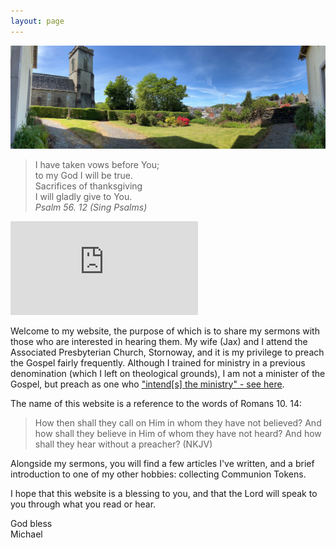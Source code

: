 ```yaml
---
layout: page
---
```

![Oban High Free Church](/media/pano.jpg)

<script>
function redirectToPage() {
  const currentDate = new Date();
  const dayOfWeek = currentDate.getDay(); // 0 = Sunday, 1 = Monday, ..., 6 = Saturday

  if (dayOfWeek === 0) {
    // Redirect to the desired page on Sundays
    window.location.replace('/sabbath'); // Replace '/path/to/sunday-page' with the actual URL of your Sunday page
  }
}

// Call the function when the page loads
window.onload = redirectToPage;
</script>

> I have taken vows before You; <br>
>  to my God I will be true. <br>
> Sacrifices of thanksgiving <br>
>  I will gladly give to You. <br>
*Psalm 56. 12 (Sing Psalms)*

<script src="https://www.biblegateway.com/votd/votd.write.callback.js"></script>
<script src="https://www.biblegateway.com/votd/get/?format=json&version=NKJV&callback=BG.votdWriteCallback"></script>
<!-- alternative for no javascript -->
<noscript>
<iframe framespacing="0" frameborder="no" src="https://www.biblegateway.com/votd/get/?format=html&version=NKJV">View Verse of the Day</iframe>
</noscript><br> 

<script>
    var myDate = new Date();
    var hrs = myDate.getHours();

    var greet;

    if (hrs < 12)
        greet = 'Good morning, or madainn mhath';
    else if (hrs >= 12 && hrs <= 17)
        greet = 'Good afternoon, or feasgar math';
    else if (hrs >= 17 && hrs <= 24)
        greet = 'Good evening, or feasgar math';

    document.getElementById('lblGreetings').innerHTML =
        '<b>' + greet + '!</b>';
</script>

Welcome to my website, the purpose of which is to share my sermons with those who are interested in hearing them. My wife (Jax) and I attend the Associated Presbyterian Church, Stornoway, and it is my privilege to preach the Gospel fairly frequently. Although I trained for ministry in a previous denomination (which I left on theological grounds), I am not a minister of the Gospel, but preach as one who ["intend[s] the ministry" - see here](https://thewestminsterstandard.org/directory-for-the-publick-worship-of-god/#3).

The name of this website is a reference to the words of Romans 10. 14:

> How then shall they call on Him in whom they have not believed? And how shall they believe in Him of whom they have not heard? And how shall they hear without a preacher? (NKJV)

Alongside my sermons, you will find a few articles I've written, and a brief introduction to one of my other hobbies: collecting Communion Tokens.

I hope that this website is a blessing to you, and that the Lord will speak to you through what you read or hear.

God bless <br>
Michael
